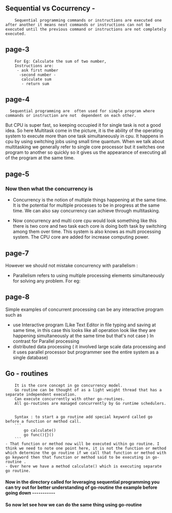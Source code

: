## Sequential vs Cocurrency -
        Sequential programming commands or instructions are executed one after another it means next commands or instructions can not be executed until the previous command or instructions are not completely executed.
 ## page-3
        For Eg: Calculate the sum of two number,
        Instructions are:
         - ask first number
          -second number -
           calculate sum 
           - return sum
 ## page-4          
      Sequential programming are  often used for simple program where commands or instruction are not  dependent on each other.


But CPU is super fast, so keeping occupied it for single task is not a good idea. So here Multitask come in the picture, it is the ability of the operating system to execute more than one task simultaneously in cpu. 
It happens in cpu by using switching jobs using small time quantum.
When we talk about multitasking we generally refer to single core processor but it switches one program to another so quickly so it gives us the appearance of executing all of the program at the same time.
 ## page-5
### Now then what the concurrency is 
 - Concurrency is the notion of multiple things happening at the same time. It is the potential for multiple processes to be in progress at the same time. We can also say concurrency can achieve through multitasking.

 - Now concurrency and multi core cpu would look something like this there is two core and two task each core is doing both task by switching among them over time. This system is also knows as multi processing system. The CPU core are added for increase computing power.

 ## page-7

 However we should not mistake  concurrency with parallelism : 

 - Parallelism refers to using multiple processing elements simultaneously for solving any problem. For eg:

 ## page-8

Simple examples of concurrent processing can be any interactive program such as
- use Interactive program (Like Text Editor in file typing and saving at same time, in this case this looks like all operation look like they are happening simultaneously at the same time but that's not case )
In contrast for Parallel processing
- distributed data processing ( it involved large scale data processing and it uses parallel processor but programmer see the entire system as a single database)


## Go - routines 
        It is the core concept in go concurrency model.
        Go routine can be thought of as a light weight thread that has a separate independent execution.
        Can execute concurrently with other go-routines.
        All go-routines are managed concurrently by Go runtime schedulers.


        Syntax : to start a go routine add special keyword called go before a function or method call.
        ```
            go calculate() 
            go func(){}()
        ```
    - That function or method now will be executed within go routine. I think we need to note one point here, it is not the function or method which determine the go routine if we call that function or method with go keyword then that function or method said to be executing in go-routine .
    - Over here we have a method calculate() which is executing separate go routine.

#### Now in the directory called  for leveraging sequential programming you can try out for better understanding of go-routine the example before going down -----------

#### So now let see how we can do the same thing using go-routine